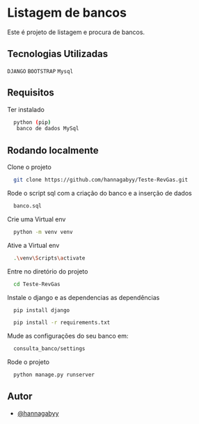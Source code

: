 
# Listagem de bancos

Este é projeto de listagem e procura de bancos.



## Tecnologias Utilizadas
 ``DJANGO`` ``BOOTSTRAP`` ``Mysql``

## Requisitos
Ter instalado

```bash
  python (pip)
   banco de dados MySql
```
    
## Rodando localmente

Clone o projeto

```bash
  git clone https://github.com/hannagabyy/Teste-RevGas.git
```
Rode o script sql com a criação do banco e a inserção de dados

```bash
  banco.sql
```

Crie uma Virtual env

```bash
  python -m venv venv
```
Ative a Virtual env
```bash
  .\venv\Scripts\activate
```
Entre no diretório do projeto

```bash
  cd Teste-RevGas
```
Instale o django e as dependencias as dependências

```bash
  pip install django
```

```bash
  pip install -r requirements.txt
```

Mude as configurações do seu banco em:

```bash
  consulta_banco/settings
```

Rode o projeto

```bash
  python manage.py runserver
```


## Autor
- [@hannagabyy](https://www.github.com/hannagabyy)

